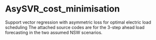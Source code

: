 # AsySVR_cost_minimisation
Support vector regression with asymmetric loss for optimal electric load scheduling
The attached source codes are for the 3-step ahead load forecasting in the two assumed NSW scenarios.
